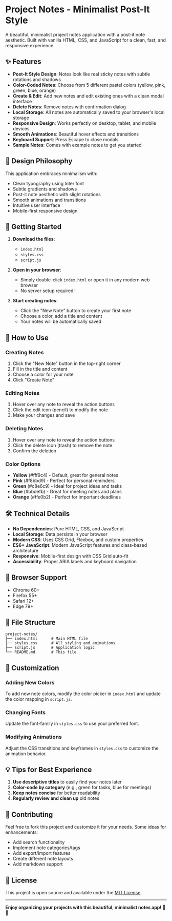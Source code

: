 # Project Notes - Minimalist Post-It Style

A beautiful, minimalist project notes application with a post-it note aesthetic. Built with vanilla HTML, CSS, and JavaScript for a clean, fast, and responsive experience.

## ✨ Features

- **Post-It Style Design**: Notes look like real sticky notes with subtle rotations and shadows
- **Color-Coded Notes**: Choose from 5 different pastel colors (yellow, pink, green, blue, orange)
- **Create & Edit**: Add new notes and edit existing ones with a clean modal interface
- **Delete Notes**: Remove notes with confirmation dialog
- **Local Storage**: All notes are automatically saved to your browser's local storage
- **Responsive Design**: Works perfectly on desktop, tablet, and mobile devices
- **Smooth Animations**: Beautiful hover effects and transitions
- **Keyboard Support**: Press Escape to close modals
- **Sample Notes**: Comes with example notes to get you started

## 🎨 Design Philosophy

This application embraces minimalism with:
- Clean typography using Inter font
- Subtle gradients and shadows
- Post-it note aesthetic with slight rotations
- Smooth animations and transitions
- Intuitive user interface
- Mobile-first responsive design

## 🚀 Getting Started

1. **Download the files**:
   - `index.html`
   - `styles.css`
   - `script.js`

2. **Open in your browser**:
   - Simply double-click `index.html` or open it in any modern web browser
   - No server setup required!

3. **Start creating notes**:
   - Click the "New Note" button to create your first note
   - Choose a color, add a title and content
   - Your notes will be automatically saved

## 📱 How to Use

### Creating Notes
1. Click the "New Note" button in the top-right corner
2. Fill in the title and content
3. Choose a color for your note
4. Click "Create Note"

### Editing Notes
1. Hover over any note to reveal the action buttons
2. Click the edit icon (pencil) to modify the note
3. Make your changes and save

### Deleting Notes
1. Hover over any note to reveal the action buttons
2. Click the delete icon (trash) to remove the note
3. Confirm the deletion

### Color Options
- **Yellow** (#fff9c4) - Default, great for general notes
- **Pink** (#f8bbd9) - Perfect for personal reminders
- **Green** (#c8e6c9) - Ideal for project ideas and tasks
- **Blue** (#bbdefb) - Great for meeting notes and plans
- **Orange** (#ffe0b2) - Perfect for important deadlines

## 🛠️ Technical Details

- **No Dependencies**: Pure HTML, CSS, and JavaScript
- **Local Storage**: Data persists in your browser
- **Modern CSS**: Uses CSS Grid, Flexbox, and custom properties
- **ES6+ JavaScript**: Modern JavaScript features and class-based architecture
- **Responsive**: Mobile-first design with CSS Grid auto-fit
- **Accessibility**: Proper ARIA labels and keyboard navigation

## 🎯 Browser Support

- Chrome 60+
- Firefox 55+
- Safari 12+
- Edge 79+

## 📁 File Structure

```
project-notes/
├── index.html      # Main HTML file
├── styles.css      # All styling and animations
├── script.js       # Application logic
└── README.md       # This file
```

## 🔧 Customization

### Adding New Colors
To add new note colors, modify the color picker in `index.html` and update the color mapping in `script.js`.

### Changing Fonts
Update the font-family in `styles.css` to use your preferred font.

### Modifying Animations
Adjust the CSS transitions and keyframes in `styles.css` to customize the animation behavior.

## 💡 Tips for Best Experience

1. **Use descriptive titles** to easily find your notes later
2. **Color-code by category** (e.g., green for tasks, blue for meetings)
3. **Keep notes concise** for better readability
4. **Regularly review and clean up** old notes

## 🤝 Contributing

Feel free to fork this project and customize it for your needs. Some ideas for enhancements:
- Add search functionality
- Implement note categories/tags
- Add export/import features
- Create different note layouts
- Add markdown support

## 📄 License

This project is open source and available under the [MIT License](LICENSE).

---

**Enjoy organizing your projects with this beautiful, minimalist notes app!** 📝✨ 